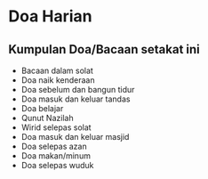 # Doa Harian

## Kumpulan Doa/Bacaan setakat ini

- Bacaan dalam solat
- Doa naik kenderaan
- Doa sebelum dan bangun tidur
- Doa masuk dan keluar tandas
- Doa belajar
- Qunut Nazilah
- Wirid selepas solat
- Doa masuk dan keluar masjid
- Doa selepas azan
- Doa makan/minum
- Doa selepas wuduk
